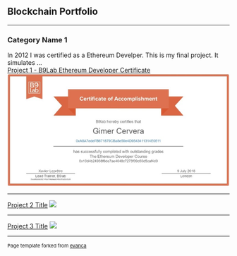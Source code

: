 ## Blockchain Portfolio

---

### Category Name 1 
In 2012 I was certified as a Ethereum Develper. This is my final project. It simulates ...
<br>
[Project 1 - B9Lab Ethereum Developer Certificate](/sample_page)
<img src="images/certificate.jpg?raw=true"/>

---
[Project 2 Title](/pdf/sample_presentation.pdf)
<img src="images/dummy_thumbnail.jpg?raw=true"/>

---
[Project 3 Title](http://example.com/)
<img src="images/dummy_thumbnail.jpg?raw=true"/>

---
<p style="font-size:11px">Page template forked from <a href="https://github.com/evanca/quick-portfolio">evanca</a></p>
<!-- Remove above link if you don't want to attibute -->
